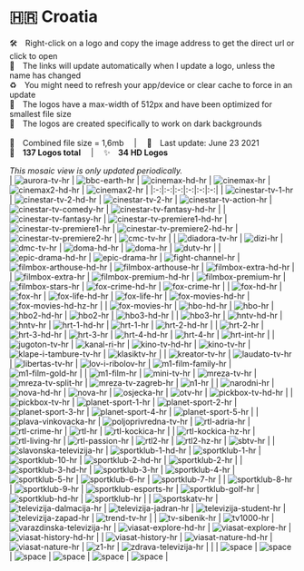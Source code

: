 🇭🇷 Croatia
===============
🛠 Right-click on a logo and copy the image address to get the direct url or click to open  
🔗 The links will update automatically when I update a logo, unless the name has changed  
♻️ You might need to refresh your app/device or clear cache to force in an update  
📐 The logos have a max-width of 512px and have been optimized for smallest file size  
🖤 The logos are created specifically to work on dark backgrounds  
   
💾 Combined file size = 1,6mb  |  📅 Last update: June 23 2021  
🎨 __137 Logos total__  |  ✨ __34 HD Logos__
   
   
*This mosaic view is only updated periodically.*  
| ![aurora-tv-hr] | ![bbc-earth-hr] | ![cinemax-hd-hr] | ![cinemax-hr] | ![cinemax2-hd-hr] | ![cinemax2-hr] |
|:-:|:-:|:-:|:-:|:-:|:-:|
| ![cinestar-tv-1-hr] | ![cinestar-tv-2-hd-hr] | ![cinestar-tv-2-hr] | ![cinestar-tv-action-hr] | ![cinestar-tv-comedy-hr] | ![cinestar-tv-fantasy-hd-hr] |
| ![cinestar-tv-fantasy-hr] | ![cinestar-tv-premiere1-hd-hr] | ![cinestar-tv-premiere1-hr] | ![cinestar-tv-premiere2-hd-hr] | ![cinestar-tv-premiere2-hr] | ![cmc-tv-hr] |
| ![diadora-tv-hr] | ![dizi-hr] | ![dmc-tv-hr] | ![doma-hd-hr] | ![doma-hr] | ![dutv-hr] |
| ![epic-drama-hd-hr] | ![epic-drama-hr] | ![fight-channel-hr] | ![filmbox-arthouse-hd-hr] | ![filmbox-arthouse-hr] | ![filmbox-extra-hd-hr] |
| ![filmbox-extra-hr] | ![filmbox-premium-hd-hr] | ![filmbox-premium-hr] | ![filmbox-stars-hr] | ![fox-crime-hd-hr] | ![fox-crime-hr] |
| ![fox-hd-hr] | ![fox-hr] | ![fox-life-hd-hr] | ![fox-life-hr] | ![fox-movies-hd-hr] | ![fox-movies-hd-hz-hr] |
| ![fox-movies-hr] | ![hbo-hd-hr] | ![hbo-hr] | ![hbo2-hd-hr] | ![hbo2-hr] | ![hbo3-hd-hr] |
| ![hbo3-hr] | ![hntv-hd-hr] | ![hntv-hr] | ![hrt-1-hd-hr] | ![hrt-1-hr] | ![hrt-2-hd-hr] |
| ![hrt-2-hr] | ![hrt-3-hd-hr] | ![hrt-3-hr] | ![hrt-4-hd-hr] | ![hrt-4-hr] | ![hrt-int-hr] |
| ![jugoton-tv-hr] | ![kanal-ri-hr] | ![kino-tv-hd-hr] | ![kino-tv-hr] | ![klape-i-tambure-tv-hr] | ![klasiktv-hr] |
| ![kreator-tv-hr] | ![laudato-tv-hr] | ![libertas-tv-hr] | ![lov-i-ribolov-hr] | ![m1-film-family-hr] | ![m1-film-gold-hr] |
| ![m1-film-hr] | ![mini-tv-hr] | ![mreza-tv-hr] | ![mreza-tv-split-hr] | ![mreza-tv-zagreb-hr] | ![n1-hr] |
| ![narodni-hr] | ![nova-hd-hr] | ![nova-hr] | ![osjecka-hr] | ![otv-hr] | ![pickbox-tv-hd-hr] |
| ![pickbox-tv-hr] | ![planet-sport-1-hr] | ![planet-sport-2-hr] | ![planet-sport-3-hr] | ![planet-sport-4-hr] | ![planet-sport-5-hr] |
| ![plava-vinkovacka-hr] | ![poljoprivredna-tv-hr] | ![rtl-adria-hr] | ![rtl-crime-hr] | ![rtl-hr] | ![rtl-kockica-hr] |
| ![rtl-kockica-hz-hr] | ![rtl-living-hr] | ![rtl-passion-hr] | ![rtl2-hr] | ![rtl2-hz-hr] | ![sbtv-hr] |
| ![slavonska-televizija-hr] | ![sportklub-1-hd-hr] | ![sportklub-1-hr] | ![sportklub-10-hr] | ![sportklub-2-hd-hr] | ![sportklub-2-hr] |
| ![sportklub-3-hd-hr] | ![sportklub-3-hr] | ![sportklub-4-hr] | ![sportklub-5-hr] | ![sportklub-6-hr] | ![sportklub-7-hr] |
| ![sportklub-8-hr] | ![sportklub-9-hr] | ![sportklub-esports-hr] | ![sportklub-golf-hr] | ![sportklub-hd-hr] | ![sportklub-hr] |
| ![sportskatv-hr] | ![televizija-dalmacija-hr] | ![televizija-jadran-hr] | ![televizija-student-hr] | ![televizija-zapad-hr] | ![trend-tv-hr] |
| ![tv-sibenik-hr] | ![tv1000-hr] | ![varazdinska-televizija-hr] | ![viasat-explore-hd-hr] | ![viasat-explore-hr] | ![viasat-history-hd-hr] |
| ![viasat-history-hr] | ![viasat-nature-hd-hr] | ![viasat-nature-hr] | ![z1-hr] | ![zdrava-televizija-hr] |  |
| ![space] | ![space] | ![space] | ![space] | ![space] | ![space] |

[aurora-tv-hr]:https://raw.githubusercontent.com/Tapiosinn/tv-logos/master/countries/croatia/aurora-tv-hr.png
[bbc-earth-hr]:https://raw.githubusercontent.com/Tapiosinn/tv-logos/master/countries/croatia/bbc-earth-hr.png
[cinemax-hd-hr]:https://raw.githubusercontent.com/Tapiosinn/tv-logos/master/countries/croatia/hd/cinemax-hd-hr.png
[cinemax-hr]:https://raw.githubusercontent.com/Tapiosinn/tv-logos/master/countries/croatia/cinemax-hr.png
[cinemax2-hd-hr]:https://raw.githubusercontent.com/Tapiosinn/tv-logos/master/countries/croatia/hd/cinemax2-hd-hr.png
[cinemax2-hr]:https://raw.githubusercontent.com/Tapiosinn/tv-logos/master/countries/croatia/cinemax2-hr.png
[cinestar-tv-1-hr]:https://raw.githubusercontent.com/Tapiosinn/tv-logos/master/countries/croatia/cinestar-tv-1-hr.png
[cinestar-tv-2-hd-hr]:https://raw.githubusercontent.com/Tapiosinn/tv-logos/master/countries/croatia/hd/cinestar-tv-2-hd-hr.png
[cinestar-tv-2-hr]:https://raw.githubusercontent.com/Tapiosinn/tv-logos/master/countries/croatia/cinestar-tv-2-hr.png
[cinestar-tv-action-hr]:https://raw.githubusercontent.com/Tapiosinn/tv-logos/master/countries/croatia/cinestar-tv-action-hr.png
[cinestar-tv-comedy-hr]:https://raw.githubusercontent.com/Tapiosinn/tv-logos/master/countries/croatia/cinestar-tv-comedy-hr.png
[cinestar-tv-fantasy-hd-hr]:https://raw.githubusercontent.com/Tapiosinn/tv-logos/master/countries/croatia/hd/cinestar-tv-fantasy-hd-hr.png
[cinestar-tv-fantasy-hr]:https://raw.githubusercontent.com/Tapiosinn/tv-logos/master/countries/croatia/cinestar-tv-fantasy-hr.png
[cinestar-tv-premiere1-hd-hr]:https://raw.githubusercontent.com/Tapiosinn/tv-logos/master/countries/croatia/hd/cinestar-tv-premiere1-hd-hr.png
[cinestar-tv-premiere1-hr]:https://raw.githubusercontent.com/Tapiosinn/tv-logos/master/countries/croatia/cinestar-tv-premiere1-hr.png
[cinestar-tv-premiere2-hd-hr]:https://raw.githubusercontent.com/Tapiosinn/tv-logos/master/countries/croatia/hd/cinestar-tv-premiere2-hd-hr.png
[cinestar-tv-premiere2-hr]:https://raw.githubusercontent.com/Tapiosinn/tv-logos/master/countries/croatia/cinestar-tv-premiere2-hr.png
[cmc-tv-hr]:https://raw.githubusercontent.com/Tapiosinn/tv-logos/master/countries/croatia/cmc-tv-hr.png
[diadora-tv-hr]:https://raw.githubusercontent.com/Tapiosinn/tv-logos/master/countries/croatia/diadora-tv-hr.png
[dizi-hr]:https://raw.githubusercontent.com/Tapiosinn/tv-logos/master/countries/croatia/dizi-hr.png
[dmc-tv-hr]:https://raw.githubusercontent.com/Tapiosinn/tv-logos/master/countries/croatia/dmc-tv-hr.png
[doma-hd-hr]:https://raw.githubusercontent.com/Tapiosinn/tv-logos/master/countries/croatia/hd/doma-hd-hr.png
[doma-hr]:https://raw.githubusercontent.com/Tapiosinn/tv-logos/master/countries/croatia/doma-hr.png
[dutv-hr]:https://raw.githubusercontent.com/Tapiosinn/tv-logos/master/countries/croatia/dutv-hr.png
[epic-drama-hd-hr]:https://raw.githubusercontent.com/Tapiosinn/tv-logos/master/countries/croatia/hd/epic-drama-hd-hr.png
[epic-drama-hr]:https://raw.githubusercontent.com/Tapiosinn/tv-logos/master/countries/croatia/epic-drama-hr.png
[fight-channel-hr]:https://raw.githubusercontent.com/Tapiosinn/tv-logos/master/countries/croatia/fight-channel-hr.png
[filmbox-arthouse-hd-hr]:https://raw.githubusercontent.com/Tapiosinn/tv-logos/master/countries/croatia/hd/filmbox-arthouse-hd-hr.png
[filmbox-arthouse-hr]:https://raw.githubusercontent.com/Tapiosinn/tv-logos/master/countries/croatia/filmbox-arthouse-hr.png
[filmbox-extra-hd-hr]:https://raw.githubusercontent.com/Tapiosinn/tv-logos/master/countries/croatia/hd/filmbox-extra-hd-hr.png
[filmbox-extra-hr]:https://raw.githubusercontent.com/Tapiosinn/tv-logos/master/countries/croatia/filmbox-extra-hr.png
[filmbox-premium-hd-hr]:https://raw.githubusercontent.com/Tapiosinn/tv-logos/master/countries/croatia/hd/filmbox-premium-hd-hr.png
[filmbox-premium-hr]:https://raw.githubusercontent.com/Tapiosinn/tv-logos/master/countries/croatia/filmbox-premium-hr.png
[filmbox-stars-hr]:https://raw.githubusercontent.com/Tapiosinn/tv-logos/master/countries/croatia/filmbox-stars-hr.png
[fox-crime-hd-hr]:https://raw.githubusercontent.com/Tapiosinn/tv-logos/master/countries/croatia/hd/fox-crime-hd-hr.png
[fox-crime-hr]:https://raw.githubusercontent.com/Tapiosinn/tv-logos/master/countries/croatia/fox-crime-hr.png
[fox-hd-hr]:https://raw.githubusercontent.com/Tapiosinn/tv-logos/master/countries/croatia/hd/fox-hd-hr.png
[fox-hr]:https://raw.githubusercontent.com/Tapiosinn/tv-logos/master/countries/croatia/fox-hr.png
[fox-life-hd-hr]:https://raw.githubusercontent.com/Tapiosinn/tv-logos/master/countries/croatia/hd/fox-life-hd-hr.png
[fox-life-hr]:https://raw.githubusercontent.com/Tapiosinn/tv-logos/master/countries/croatia/fox-life-hr.png
[fox-movies-hd-hr]:https://raw.githubusercontent.com/Tapiosinn/tv-logos/master/countries/croatia/hd/fox-movies-hd-hr.png
[fox-movies-hd-hz-hr]:https://raw.githubusercontent.com/Tapiosinn/tv-logos/master/countries/croatia/hd/fox-movies-hd-hz-hr.png
[fox-movies-hr]:https://raw.githubusercontent.com/Tapiosinn/tv-logos/master/countries/croatia/fox-movies-hr.png
[hbo-hd-hr]:https://raw.githubusercontent.com/Tapiosinn/tv-logos/master/countries/croatia/hd/hbo-hd-hr.png
[hbo-hr]:https://raw.githubusercontent.com/Tapiosinn/tv-logos/master/countries/croatia/hbo-hr.png
[hbo2-hd-hr]:https://raw.githubusercontent.com/Tapiosinn/tv-logos/master/countries/croatia/hd/hbo2-hd-hr.png
[hbo2-hr]:https://raw.githubusercontent.com/Tapiosinn/tv-logos/master/countries/croatia/hbo2-hr.png
[hbo3-hd-hr]:https://raw.githubusercontent.com/Tapiosinn/tv-logos/master/countries/croatia/hd/hbo3-hd-hr.png
[hbo3-hr]:https://raw.githubusercontent.com/Tapiosinn/tv-logos/master/countries/croatia/hbo3-hr.png
[hntv-hd-hr]:https://raw.githubusercontent.com/Tapiosinn/tv-logos/master/countries/croatia/hd/hntv-hd-hr.png
[hntv-hr]:https://raw.githubusercontent.com/Tapiosinn/tv-logos/master/countries/croatia/hntv-hr.png
[hrt-1-hd-hr]:https://raw.githubusercontent.com/Tapiosinn/tv-logos/master/countries/croatia/hd/hrt-1-hd-hr.png
[hrt-1-hr]:https://raw.githubusercontent.com/Tapiosinn/tv-logos/master/countries/croatia/hrt-1-hr.png
[hrt-2-hd-hr]:https://raw.githubusercontent.com/Tapiosinn/tv-logos/master/countries/croatia/hd/hrt-2-hd-hr.png
[hrt-2-hr]:https://raw.githubusercontent.com/Tapiosinn/tv-logos/master/countries/croatia/hrt-2-hr.png
[hrt-3-hd-hr]:https://raw.githubusercontent.com/Tapiosinn/tv-logos/master/countries/croatia/hd/hrt-3-hd-hr.png
[hrt-3-hr]:https://raw.githubusercontent.com/Tapiosinn/tv-logos/master/countries/croatia/hrt-3-hr.png
[hrt-4-hd-hr]:https://raw.githubusercontent.com/Tapiosinn/tv-logos/master/countries/croatia/hd/hrt-4-hd-hr.png
[hrt-4-hr]:https://raw.githubusercontent.com/Tapiosinn/tv-logos/master/countries/croatia/hrt-4-hr.png
[hrt-int-hr]:https://raw.githubusercontent.com/Tapiosinn/tv-logos/master/countries/croatia/hrt-int-hr.png
[jugoton-tv-hr]:https://raw.githubusercontent.com/Tapiosinn/tv-logos/master/countries/croatia/jugoton-tv-hr.png
[kanal-ri-hr]:https://raw.githubusercontent.com/Tapiosinn/tv-logos/master/countries/croatia/kanal-ri-hr.png
[kino-tv-hd-hr]:https://raw.githubusercontent.com/Tapiosinn/tv-logos/master/countries/croatia/hd/kino-tv-hd-hr.png
[kino-tv-hr]:https://raw.githubusercontent.com/Tapiosinn/tv-logos/master/countries/croatia/kino-tv-hr.png
[klape-i-tambure-tv-hr]:https://raw.githubusercontent.com/Tapiosinn/tv-logos/master/countries/croatia/klape-i-tambure-tv-hr.png
[klasiktv-hr]:https://raw.githubusercontent.com/Tapiosinn/tv-logos/master/countries/croatia/klasiktv-hr.png
[kreator-tv-hr]:https://raw.githubusercontent.com/Tapiosinn/tv-logos/master/countries/croatia/kreator-tv-hr.png
[laudato-tv-hr]:https://raw.githubusercontent.com/Tapiosinn/tv-logos/master/countries/croatia/laudato-tv-hr.png
[libertas-tv-hr]:https://raw.githubusercontent.com/Tapiosinn/tv-logos/master/countries/croatia/libertas-tv-hr.png
[lov-i-ribolov-hr]:https://raw.githubusercontent.com/Tapiosinn/tv-logos/master/countries/croatia/lov-i-ribolov-hr.png
[m1-film-family-hr]:https://raw.githubusercontent.com/Tapiosinn/tv-logos/master/countries/croatia/m1-film-family-hr.png
[m1-film-gold-hr]:https://raw.githubusercontent.com/Tapiosinn/tv-logos/master/countries/croatia/m1-film-gold-hr.png
[m1-film-hr]:https://raw.githubusercontent.com/Tapiosinn/tv-logos/master/countries/croatia/m1-film-hr.png
[mini-tv-hr]:https://raw.githubusercontent.com/Tapiosinn/tv-logos/master/countries/croatia/mini-tv-hr.png
[mreza-tv-hr]:https://raw.githubusercontent.com/Tapiosinn/tv-logos/master/countries/croatia/mreza-tv-hr.png
[mreza-tv-split-hr]:https://raw.githubusercontent.com/Tapiosinn/tv-logos/master/countries/croatia/mreza-tv-split-hr.png
[mreza-tv-zagreb-hr]:https://raw.githubusercontent.com/Tapiosinn/tv-logos/master/countries/croatia/mreza-tv-zagreb-hr.png
[n1-hr]:https://raw.githubusercontent.com/Tapiosinn/tv-logos/master/countries/croatia/n1-hr.png
[narodni-hr]:https://raw.githubusercontent.com/Tapiosinn/tv-logos/master/countries/croatia/narodni-hr.png
[nova-hd-hr]:https://raw.githubusercontent.com/Tapiosinn/tv-logos/master/countries/croatia/hd/nova-hd-hr.png
[nova-hr]:https://raw.githubusercontent.com/Tapiosinn/tv-logos/master/countries/croatia/nova-hr.png
[osjecka-hr]:https://raw.githubusercontent.com/Tapiosinn/tv-logos/master/countries/croatia/osjecka-hr.png
[otv-hr]:https://raw.githubusercontent.com/Tapiosinn/tv-logos/master/countries/croatia/otv-hr.png
[pickbox-tv-hd-hr]:https://raw.githubusercontent.com/Tapiosinn/tv-logos/master/countries/croatia/hd/pickbox-tv-hd-hr.png
[pickbox-tv-hr]:https://raw.githubusercontent.com/Tapiosinn/tv-logos/master/countries/croatia/pickbox-tv-hr.png
[planet-sport-1-hr]:https://raw.githubusercontent.com/Tapiosinn/tv-logos/master/countries/croatia/planet-sport-1-hr.png
[planet-sport-2-hr]:https://raw.githubusercontent.com/Tapiosinn/tv-logos/master/countries/croatia/planet-sport-2-hr.png
[planet-sport-3-hr]:https://raw.githubusercontent.com/Tapiosinn/tv-logos/master/countries/croatia/planet-sport-3-hr.png
[planet-sport-4-hr]:https://raw.githubusercontent.com/Tapiosinn/tv-logos/master/countries/croatia/planet-sport-4-hr.png
[planet-sport-5-hr]:https://raw.githubusercontent.com/Tapiosinn/tv-logos/master/countries/croatia/planet-sport-5-hr.png
[plava-vinkovacka-hr]:https://raw.githubusercontent.com/Tapiosinn/tv-logos/master/countries/croatia/plava-vinkovacka-hr.png
[poljoprivredna-tv-hr]:https://raw.githubusercontent.com/Tapiosinn/tv-logos/master/countries/croatia/poljoprivredna-tv-hr.png
[rtl-adria-hr]:https://raw.githubusercontent.com/Tapiosinn/tv-logos/master/countries/croatia/rtl-adria-hr.png
[rtl-crime-hr]:https://raw.githubusercontent.com/Tapiosinn/tv-logos/master/countries/croatia/rtl-crime-hr.png
[rtl-hr]:https://raw.githubusercontent.com/Tapiosinn/tv-logos/master/countries/croatia/rtl-hr.png
[rtl-kockica-hr]:https://raw.githubusercontent.com/Tapiosinn/tv-logos/master/countries/croatia/rtl-kockica-hr.png
[rtl-kockica-hz-hr]:https://raw.githubusercontent.com/Tapiosinn/tv-logos/master/countries/croatia/rtl-kockica-hz-hr.png
[rtl-living-hr]:https://raw.githubusercontent.com/Tapiosinn/tv-logos/master/countries/croatia/rtl-living-hr.png
[rtl-passion-hr]:https://raw.githubusercontent.com/Tapiosinn/tv-logos/master/countries/croatia/rtl-passion-hr.png
[rtl2-hr]:https://raw.githubusercontent.com/Tapiosinn/tv-logos/master/countries/croatia/rtl2-hr.png
[rtl2-hz-hr]:https://raw.githubusercontent.com/Tapiosinn/tv-logos/master/countries/croatia/rtl2-hz-hr.png
[sbtv-hr]:https://raw.githubusercontent.com/Tapiosinn/tv-logos/master/countries/croatia/sbtv-hr.png
[slavonska-televizija-hr]:https://raw.githubusercontent.com/Tapiosinn/tv-logos/master/countries/croatia/slavonska-televizija-hr.png
[sportklub-1-hd-hr]:https://raw.githubusercontent.com/Tapiosinn/tv-logos/master/countries/croatia/hd/sportklub-1-hd-hr.png
[sportklub-1-hr]:https://raw.githubusercontent.com/Tapiosinn/tv-logos/master/countries/croatia/sportklub-1-hr.png
[sportklub-10-hr]:https://raw.githubusercontent.com/Tapiosinn/tv-logos/master/countries/croatia/sportklub-10-hr.png
[sportklub-2-hd-hr]:https://raw.githubusercontent.com/Tapiosinn/tv-logos/master/countries/croatia/hd/sportklub-2-hd-hr.png
[sportklub-2-hr]:https://raw.githubusercontent.com/Tapiosinn/tv-logos/master/countries/croatia/sportklub-2-hr.png
[sportklub-3-hd-hr]:https://raw.githubusercontent.com/Tapiosinn/tv-logos/master/countries/croatia/hd/sportklub-3-hd-hr.png
[sportklub-3-hr]:https://raw.githubusercontent.com/Tapiosinn/tv-logos/master/countries/croatia/sportklub-3-hr.png
[sportklub-4-hr]:https://raw.githubusercontent.com/Tapiosinn/tv-logos/master/countries/croatia/sportklub-4-hr.png
[sportklub-5-hr]:https://raw.githubusercontent.com/Tapiosinn/tv-logos/master/countries/croatia/sportklub-5-hr.png
[sportklub-6-hr]:https://raw.githubusercontent.com/Tapiosinn/tv-logos/master/countries/croatia/sportklub-6-hr.png
[sportklub-7-hr]:https://raw.githubusercontent.com/Tapiosinn/tv-logos/master/countries/croatia/sportklub-7-hr.png
[sportklub-8-hr]:https://raw.githubusercontent.com/Tapiosinn/tv-logos/master/countries/croatia/sportklub-8-hr.png
[sportklub-9-hr]:https://raw.githubusercontent.com/Tapiosinn/tv-logos/master/countries/croatia/sportklub-9-hr.png
[sportklub-esports-hr]:https://raw.githubusercontent.com/Tapiosinn/tv-logos/master/countries/croatia/sportklub-esports-hr.png
[sportklub-golf-hr]:https://raw.githubusercontent.com/Tapiosinn/tv-logos/master/countries/croatia/sportklub-golf-hr.png
[sportklub-hd-hr]:https://raw.githubusercontent.com/Tapiosinn/tv-logos/master/countries/croatia/hd/sportklub-hd-hr.png
[sportklub-hr]:https://raw.githubusercontent.com/Tapiosinn/tv-logos/master/countries/croatia/sportklub-hr.png
[sportskatv-hr]:https://raw.githubusercontent.com/Tapiosinn/tv-logos/master/countries/croatia/sportskatv-hr.png
[televizija-dalmacija-hr]:https://raw.githubusercontent.com/Tapiosinn/tv-logos/master/countries/croatia/televizija-dalmacija-hr.png
[televizija-jadran-hr]:https://raw.githubusercontent.com/Tapiosinn/tv-logos/master/countries/croatia/televizija-jadran-hr.png
[televizija-student-hr]:https://raw.githubusercontent.com/Tapiosinn/tv-logos/master/countries/croatia/televizija-student-hr.png
[televizija-zapad-hr]:https://raw.githubusercontent.com/Tapiosinn/tv-logos/master/countries/croatia/televizija-zapad-hr.png
[trend-tv-hr]:https://raw.githubusercontent.com/Tapiosinn/tv-logos/master/countries/croatia/trend-tv-hr.png
[tv-sibenik-hr]:https://raw.githubusercontent.com/Tapiosinn/tv-logos/master/countries/croatia/tv-sibenik-hr.png
[tv1000-hr]:https://raw.githubusercontent.com/Tapiosinn/tv-logos/master/countries/croatia/tv1000-hr.png
[varazdinska-televizija-hr]:https://raw.githubusercontent.com/Tapiosinn/tv-logos/master/countries/croatia/varazdinska-televizija-hr.png
[viasat-explore-hd-hr]:https://raw.githubusercontent.com/Tapiosinn/tv-logos/master/countries/croatia/hd/viasat-explore-hd-hr.png
[viasat-explore-hr]:https://raw.githubusercontent.com/Tapiosinn/tv-logos/master/countries/croatia/viasat-explore-hr.png
[viasat-history-hd-hr]:https://raw.githubusercontent.com/Tapiosinn/tv-logos/master/countries/croatia/hd/viasat-history-hd-hr.png
[viasat-history-hr]:https://raw.githubusercontent.com/Tapiosinn/tv-logos/master/countries/croatia/viasat-history-hr.png
[viasat-nature-hd-hr]:https://raw.githubusercontent.com/Tapiosinn/tv-logos/master/countries/croatia/hd/viasat-nature-hd-hr.png
[viasat-nature-hr]:https://raw.githubusercontent.com/Tapiosinn/tv-logos/master/countries/croatia/viasat-nature-hr.png
[z1-hr]:https://raw.githubusercontent.com/Tapiosinn/tv-logos/master/countries/croatia/z1-hr.png
[zdrava-televizija-hr]:https://raw.githubusercontent.com/Tapiosinn/tv-logos/master/countries/croatia/zdrava-televizija-hr.png

[space]:https://github.com/Tapiosinn/tv-logos/blob/master/misc/%CE%A9/space-1500.png
